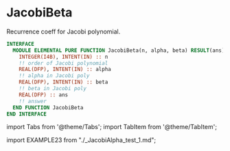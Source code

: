 # JacobiBeta

Recurrence coeff for Jacobi polynomial.

```fortran
INTERFACE
  MODULE ELEMENTAL PURE FUNCTION JacobiBeta(n, alpha, beta) RESULT(ans)
    INTEGER(I4B), INTENT(IN) :: n
    !! order of Jacobi polynomial
    REAL(DFP), INTENT(IN) :: alpha
    !! alpha in Jacobi poly
    REAL(DFP), INTENT(IN) :: beta
    !! beta in Jacobi poly
    REAL(DFP) :: ans
    !! answer
  END FUNCTION JacobiBeta
END INTERFACE
```

import Tabs from '@theme/Tabs';
import TabItem from '@theme/TabItem';

<Tabs>
<TabItem value="example" label="️܀ See example">

import EXAMPLE23 from "./_JacobiAlpha_test_1.md";

<EXAMPLE23 />

</TabItem>

<TabItem value="close" label="↢ " default>

</TabItem>
</Tabs>

